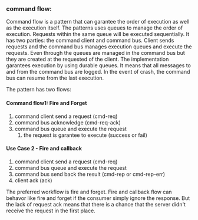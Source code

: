 ### command flow:
Command flow is a pattern that can garantee the order of execution as well as the execution itself.  The patterns uses queues to manage the order of execution.  Requests within the same queue will be executed sequentially.  It has two parties: the command client and command bus.  Client sends requests and the command bus manages execution queues and execute the requests.  Even through the queues are managed in the command bus but they are created at the requested of the client.  The implementation garantees execution by using durable queues.  It means that all messages to and from the command bus are logged.  In the event of crash, the command bus can resume from the last execution.

The pattern has two flows:

#### Command flow1: Fire and Forget
1. command client send a request (cmd-req)
1. command bus acknowledge (cmd-req-ack)
1. command bus queue and execute the request
	1. the request is garantee to execute (success or fail)

#### Use Case 2 - Fire and callback
1. command client send a request (cmd-req)
1. command bus queue and execute the request
1. command bus send back the result (cmd-rep or cmd-rep-err)
1. client ack (ack)

The preferred workflow is fire and forget.  Fire and callback flow can behavor like fire and forget if the consumer simply ignore the response.  But the lack of request ack means that there is a chance that the server didn't receive the request in the first place.